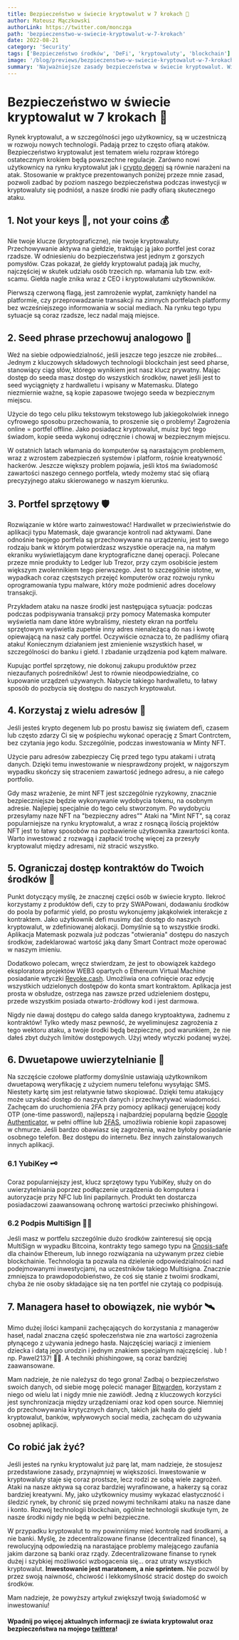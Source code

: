 ```yaml
---
title: Bezpieczeństwo w świecie kryptowalut w 7 krokach 🔐
author: Mateusz Mączkowski
authorLink: https://twitter.com/monczga
path: 'bezpieczenstwo-w-swiecie-kryptowalut-w-7-krokach'
date: 2022-08-21
category: 'Security'
tags: ['Bezpieczeństwo środków', 'DeFi', 'kryptowaluty', 'blockchain']
image: '/blog/previews/bezpieczenstwo-w-swiecie-kryptowalut-w-7-krokach.png'
summary: 'Najważniejsze zasady bezpieczeństwa w świecie kryptowalut. Wielu z nich nie stosują nawet starzy hodlerzy! Nie popełniaj tego błędu i dowiedz się jak zabezpieczyć swoje środki by nie wpadły w niepowołane ręce'
---
```


# Bezpieczeństwo w świecie kryptowalut w 7 krokach 🔐

Rynek kryptowalut, a w szczególności jego użytkownicy, są w uczestniczą w rozwoju nowych technologii. Padają przez to często ofiarą ataków. Bezpieczeństwo kryptowalut jest tematem wielu rozpraw którego ostatecznym krokiem będą powszechne regulacje. Zarówno nowi użytkownicy na rynku kryptowalut jak i [crypto degeni](https://www.coingecko.com/en/glossary/degen) są równie narażeni na atak.
Stosowanie w praktyce prezentowanych poniżej przeze mnie zasad, pozwoli zadbać by poziom naszego bezpieczeństwa podczas inwestycji w kryptowaluty się podniósł, a nasze środki nie padły ofiarą skutecznego ataku.

## 1. Not your keys 🔑, not your coins 💰

Nie twoje klucze (kryptograficzne), nie twoje kryptowaluty. Przechowywanie aktywa na giełdzie, traktując ją jako portfel jest coraz rzadsze. W odniesieniu do bezpieczeństwa jest jednym z gorszych pomysłów. Czas pokazał, że giełdy kryptowalut padają jak muchy, najczęściej w skutek udziału osób trzecich np. włamania lub tzw. exit-scamu. Giełda nagle znika wraz z CEO i kryptowalutami użytkowników.

Pierwszą czerwoną flagą, jest zamrożenie wypłat, zamknięty handel na platformie, czy przeprowadzanie transakcji na zimnych portfelach platformy bez wcześniejszego informowania w social mediach. Na rynku tego typu sytuacje są coraz rzadsze, lecz nadal mają miejsce.


## 2. Seed phrase przechowuj analogowo 📝

Weź na siebie odpowiedzialność, jeśli jeszcze tego jeszcze nie zrobiłeś… Jednym z kluczowych składowych technologii blockchain jest seed pharse, stanowiący ciąg słów, którego wynikiem jest nasz klucz prywatny. Mając dostęp do seeda masz dostęp do wszystkich środków, nawet jeśli jest to seed wyciągnięty z hardwalletu i wpisany w Matemasku. Dlatego niezmiernie ważne, są kopie zapasowe twojego seeda w bezpiecznym miejscu.

Użycie do tego celu pliku tekstowym tekstowego lub jakiegokolwiek innego cyfrowego sposobu przechowania, to proszenie się o problemy! Zagrożenia online = portfel offline. Jako posiadacz kryptowalut, muisz być tego świadom, kopie seeda wykonuj odręcznie i chowaj w bezpiecznym miejscu.

W ostatnich latach włamania do komputerów są narastającym problemem, wraz z wzrostem zabezpieczeń systemów i platform, rośnie kreatywność hackerów. Jeszcze większy problem pojawia, jeśli ktoś ma świadomość zawartości naszego cennego portfela, wtedy możemy stać się ofiarą precyzyjnego ataku skierowanego w naszym kierunku.

## 3. Portfel sprzętowy 🛡

Rozwiązanie w które warto zainwestować! Hardwallet w przeciwieństwie do aplikacji typu Matemask, daje gwarancje kontroli nad aktywami. Dane odnośnie twojego portfela są przechowywane na urządzeniu, jest to swego rodzaju bank w którym potwierdzasz wszystkie operacje na, na małym ekraniku wyświetlającym dane kryptograficzne danej operacji. Polecane przeze mnie produkty to Ledger lub Trezor, przy czym osobiście jestem większym zwolennikiem tego pierwszego. Jest to szczególnie istotne, w wypadkach coraz częstszych przejęć komputerów oraz rozwoju rynku oprogramowania typu malware, który może podmienić adres docelowy transakcji.

Przykładem ataku na nasze środki jest następująca sytuacja: podczas podczas podpisywania transakcji przy pomocy Matemaska komputer wyświetla nam dane które wybraliśmy, niestety ekran na portfelu sprzętowym wyświetla zupełnie inny adres nienależącą do nas i kwotę opiewającą na nasz cały portfel. Oczywiście oznacza to, że padliśmy ofiarą ataku! Koniecznym działaniem jest zmienienie wszystkich haseł, w szczególności do banku i giełd. I zbadanie urządzenia pod kątem malware.

Kupując portfel sprzętowy, nie dokonuj zakupu produktów przez niezaufanych pośredników! Jest to równie nieodpowiedzialne, co kupowanie urządzeń używanych. Nabycie takiego hardwalletu, to łatwy sposób do pozbycia się dostępu do naszych kryptowalut.

## 4. Korzystaj z wielu adresów 🧮

Jeśli jesteś krypto degenem lub po prostu bawisz się światem defi, czasem lub często zdarzy Ci się w pośpiechu wykonać operację z Smart Contrctem, bez czytania jego kodu. Szczególnie, podczas inwestowania w Minty NFT.

Użycie paru adresów zabezpieczy Cię przed tego typu atakami i utratą danych. Dzięki temu inwestowanie w niesprawdzony projekt, w najgorszym wypadku skończy się straceniem zawartość jednego adresu, a nie całego portfolio.

Gdy masz wrażenie, że mint NFT jest szczególnie ryzykowny, znacznie bezpieczniejsze będzie wykonywanie wydobycia tokenu, na osobnym adresie. Najlepiej specjalnie do tego celu stworzonym. Po wydobyciu przesyłamy naze NFT na "bezpieczny adres”" Ataki na "Mint NFT", są coraz popularniejsze na rynku kryptowalut, a wraz z rosnącą ilością projektów NFT jest to łatwy sposobów na pozbawienie użytkownika zawartości konta. Warto inwestować z rozwagą i zapłacić trochę więcej za przesyły kryptowalut między adresami, niż stracić wszystko.

## 5. Ograniczaj dostęp kontraktów do Twoich środków 🚧

Punkt dotyczący myślę, że znacznej części osób w świecie krypto. Ilekroć korzystamy z produktów defi, czy to przy SWAPowani, dodawaniu środków do poola by pofarmić yield, po prostu wykonujemy jakąkolwiek interakcje z kontraktem. Jako użytkownik defi musimy dać dostęp do naszych kryptowalut, w zdefiniowanej alokacji. Domyślnie są to wszystkie środki. Aplikacja Matemask pozwala już podczas "otwierania" dostępu do naszych środków, zadeklarować wartość jaką dany Smart Contract może operować w naszym imieniu.

Dodatkowo polecam, wręcz stwierdzam, że jest to obowiązek każdego eksploratora projektów WEB3 opartych o Ethereum Virtual Machine posiadanie wtyczki [Revoke.cash](https://revoke.cash/). Umożliwia ona cofnięcie oraz edycję wszystkich udzielonych dostępów do konta smart kontraktom. Aplikacja jest prosta w obsłudze, ostrzega nas zawsze przed udzieleniem dostępu, przede wszystkim posiada otwarto-źródłowy kod i jest darmowa.

Nigdy nie dawaj dostępu do całego salda danego kryptoaktywa, żadnemu z kontraktów! Tylko wtedy masz pewność, że wyeliminujesz zagrożenia z tego wektoru ataku, a twoje środki będą bezpieczne, pod warunkiem, że nie dałeś zbyt dużych limitów dostępowych. Użyj wtedy wtyczki podanej wyżej.

## 6. Dwuetapowe uwierzytelnianie 🚦

Na szczęście czołowe platformy domyślnie ustawiają użytkownikom dwuetapową weryfikację z użyciem numeru telefonu wysyłając SMS. Niestety kartę sim jest relatywnie łatwo skopiować. Dzięki temu atakujący może uzyskać dostęp do naszych danych i przechwytywać wiadomości. Zachęcam do uruchomienia 2FA przy pomocy aplikacji generującej kody OTP (one-time password), najlepszą i najbardziej popularną będzie [Google Authenticator](https://support.google.com/accounts/answer/1066447?hl=pl-pl), w pełni offline lub [2FAS](https://2fas.com/), umożliwia robienie kopii zapasowej w chmurze.
Jeśli bardzo obawiasz się zagrożenia, ważne byłoby posiadanie osobnego telefon. Bez dostępu do internetu. Bez innych zainstalowanych innych aplikacji.

### 6.1 YubiKey 🗝

Coraz popularniejszy jest, klucz sprzętowy typu YubiKey, służy on do uwierzytelniania poprzez podłączenie urządzenia do komputera i autoryzacje przy NFC lub lini papilarnych. Produkt ten dostarcza posiadaczowi zaawansowaną ochronę wartości przeciwko phishingowi.

### 6.2 Podpis MultiSign ✍🏻

Jeśli masz w portfelu szczególnie dużo środków zainteresuj się opcją MultiSign w wypadku Bitcoina, kontrakty tego samego typu na [Gnosis-safe](https://gnosis-safe.io/) dla chainów Ethereum, lub innego rozwiązania na używanym przez ciebie blockchainie. Technologia ta pozwala na dzielenie odpowiedzialności nad podejmowanymi inwestycjami, na uczestników takiego Multisigna. Znacznie zmniejsza to prawdopodobieństwo, że coś się stanie z twoimi środkami, chyba że nie osoby składające się na ten portfel nie czytają co podpisują.

## 7. Managera haseł to obowiązek, nie wybór 🛰

Mimo dużej ilości kampanii zachęcających do korzystania z managerów haseł, nadal znaczna część społeczeństwa nie zna wartości zagrożenia płynącego z używania jednego hasła. Najczęściej wariacji z imieniem dziecka i datą jego urodzin i jednym znakiem specjalnym najczęściej . lub ! np. Pawel2137! 🤦🏻. A techniki phishingowe, są coraz bardziej zaawansowane.

Mam nadzieje, że nie należysz do tego grona! Zadbaj o bezpieczeństwo swoich danych, od siebie mogę polecić manager [Bitwarden](https://bitwarden.com/), korzystam z niego od wielu lat i nigdy mnie nie zawiódł. Jedną z kluczowych korzyści jest synchronizacja między urządzeniami oraz kod open source. Niemniej do przechowywania krytycznych danych, takich jak hasła do giełd kryptowalut, banków, wpływowych social media, zachęcam do używania osobnej aplikacji.

## Co robić jak żyć?

Jeśli jesteś na rynku kryptowalut już parę lat, mam nadzieje, że stosujesz przedstawione zasady, przynajmniej w większości. Inwestowanie w kryptowaluty staje się coraz prostsze, lecz rodzi ze sobą wiele zagrożeń. Ataki na nasze aktywa są coraz bardziej wyrafinowane, a hakerzy są coraz bardziej kreatywni. My, jako użytkownicy musimy wykazać elastyczność i śledzić rynek, by chronić się przed nowymi technikami ataku na nasze dane i konto. Rozwój technologii blockchain, ogólnie technologii skutkuje tym, że nasze środki nigdy nie będą w pełni bezpieczne.

W przypadku kryptowalut to my powinniśmy mieć kontrolę nad środkami, a nie banki. Myślę, że zdecentralizowane finanse (decentralized finance), są rewolucyjną odpowiedzią na narastające problemy malejącego zaufania jakim darzone są banki oraz rządy. Zdecentralizowane finanse to rynek dużej i szybkiej możliwości wzbogacenia się... oraz utraty wszystkich kryptowalut. **Inwestowanie jest maratonem, a nie sprintem.** Nie pozwól by przez swoją naiwność, chciwość i lekkomyślność stracić dostęp do swoich środków.

Mam nadzieje, że powyższy artykuł zwiększył twoją świadomość w inwestowaniu!

#### Wpadnij po więcej aktualnych informacji ze świata kryptowalut oraz bezpieczeństwa na mojego [twittera](https://twitter.com/monczga)!